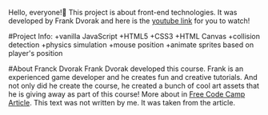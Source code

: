 Hello, everyone!👋
This project is about front-end technologies. It was developed by Frank Dvorak and here is the [youtube link](https://www.youtube.com/watch?v=U34l-Xz5ynU) for you to watch! 

#Project Info:
+vanilla JavaScript
+HTML5
+CSS3
+HTML Canvas
+collision detection
+physics simulation
+mouse position
+animate sprites based on player's position 

#About Franck Dvorak
Frank Dvorak developed this course. Frank is an experienced game developer and he creates fun and creative tutorials. And not only did he create the course, he created a bunch of cool art assets that he is giving away as part of this course!
More about in [Free Code Camp Article](https://www.freecodecamp.org/news/create-an-animated-physics-game-with-javascript). This text was not written by me. It was taken from the article.